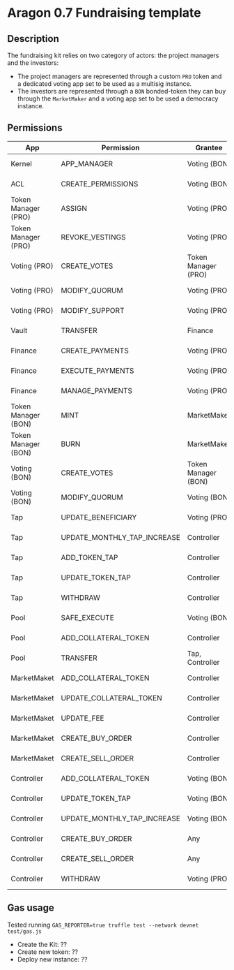 # Aragon 0.7 Fundraising template

## Description

The fundraising kit relies on two category of actors: the project managers and the investors:

- The project managers are represented through a custom `PRO` token and a dedicated voting app set to be used as a multisig instance.
- The investors are represented through a `BON` bonded-token they can buy through the `MarketMaker` and a voting app set to be used a democracy instance.

## Permissions

| App                 | Permission                  | Grantee             | Manager      |
| ------------------- | --------------------------- | ------------------- | ------------ |
| Kernel              | APP_MANAGER                 | Voting (BON)        | Voting (BON) |
| ACL                 | CREATE_PERMISSIONS          | Voting (BON)        | Voting (BON) |
| Token Manager (PRO) | ASSIGN                      | Voting (PRO)        | Voting (PRO) |
| Token Manager (PRO) | REVOKE_VESTINGS             | Voting (PRO)        | Voting (PRO) |
| Voting (PRO)        | CREATE_VOTES                | Token Manager (PRO) | Voting (PRO) |
| Voting (PRO)        | MODIFY_QUORUM               | Voting (PRO)        | Voting (PRO) |
| Voting (PRO)        | MODIFY_SUPPORT              | Voting (PRO)        | Voting (PRO) |
| Vault               | TRANSFER                    | Finance             | Voting (PRO) |
| Finance             | CREATE_PAYMENTS             | Voting (PRO)        | Voting (PRO) |
| Finance             | EXECUTE_PAYMENTS            | Voting (PRO)        | Voting (PRO) |
| Finance             | MANAGE_PAYMENTS             | Voting (PRO)        | Voting (PRO) |
| Token Manager (BON) | MINT                        | MarketMaker         | Voting (BON) |
| Token Manager (BON) | BURN                        | MarketMaker         | Voting (BON) |
| Voting (BON)        | CREATE_VOTES                | Token Manager (BON) | Voting (BON) |
| Voting (BON)        | MODIFY_QUORUM               | Voting (BON)        | Voting (BON) |
| Tap                 | UPDATE_BENEFICIARY          | Voting (PRO)        | Voting (PRO) |
| Tap                 | UPDATE_MONTHLY_TAP_INCREASE | Controller          | Voting (BON) |
| Tap                 | ADD_TOKEN_TAP               | Controller          | Voting (BON) |
| Tap                 | UPDATE_TOKEN_TAP            | Controller          | Voting (BON) |
| Tap                 | WITHDRAW                    | Controller          | Voting (PRO) |
| Pool                | SAFE_EXECUTE                | Voting (BON)        | Voting (BON) |
| Pool                | ADD_COLLATERAL_TOKEN        | Controller          | Voting (BON) |
| Pool                | TRANSFER                    | Tap, Controller     | Voting (BON) |
| MarketMaket         | ADD_COLLATERAL_TOKEN        | Controller          | Voting (BON) |
| MarketMaket         | UPDATE_COLLATERAL_TOKEN     | Controller          | Voting (BON) |
| MarketMaket         | UPDATE_FEE                  | Controller          | Voting (BON) |
| MarketMaket         | CREATE_BUY_ORDER            | Controller          | Voting (BON) |
| MarketMaket         | CREATE_SELL_ORDER           | Controller          | Voting (BON) |
| Controller          | ADD_COLLATERAL_TOKEN        | Voting (BON)        | Voting (BON) |
| Controller          | UPDATE_TOKEN_TAP            | Voting (BON)        | Voting (BON) |
| Controller          | UPDATE_MONTHLY_TAP_INCREASE | Voting (BON)        | Voting (BON) |
| Controller          | CREATE_BUY_ORDER            | Any                 | Voting (BON) |
| Controller          | CREATE_SELL_ORDER           | Any                 | Voting (BON) |
| Controller          | WITHDRAW                    | Voting (PRO)        | Voting (PRO) |

## Gas usage

Tested running `GAS_REPORTER=true truffle test --network devnet test/gas.js`

- Create the Kit: ??
- Create new token: ??
- Deploy new instance: ??
